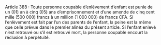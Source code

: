 Article 388 : Toute personne coupable d’enlèvement d’enfant est punie de un (01) an à cinq (05) ans d’emprisonnement et d’une amende de cinq cent mille (500 000) francs à un million (1 000 000) de francs CFA.
Si l’enlèvement est fait par l’un des parents de l’enfant, la peine est la même que celle prévue dans le premier alinéa du présent article.
Si l’enfant enlevé n’est retrouvé ou s’il est retrouvé mort, la personne coupable encourt la réclusion à perpétuité.